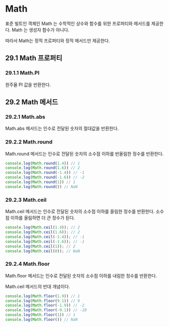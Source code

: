 # Math

표준 빌트인 객체인 Math 는  수학적인 상수와 함수를 위한 프로퍼티와 메서드를 제공한다.
Math 는 생성자 함수가 아니다. 

따라서 Math는 정적 프로퍼티와 정적 메서드만 제공한다.

## 29.1 Math 프로퍼티

### 29.1.1 Math.PI

 원주율 PI 값을 반환한다.
 
## 29.2 Math 메서드

### 29.2.1 Math.abs

Math.abs 메서드는 인수로 전달된 숫자의 절대값을 반환한다. 


### 29.2.2 Math.round

Math.round 메서드는 인수로 전달된 숫자의 소수점 이하를 반올림한 정수를 반환한다.

```javascript
console.log(Math.round(1.4)) // 1
console.log(Math.round(1.6)) // 2
console.log(Math.round(-1.4)) // -1
console.log(Math.round(-1.6)) // -2
console.log(Math.round(1)) // 1
console.log(Math.round()) // NaN
```


### 29.2.3 Math.ceil

Math.ceil 메서드는 인수로 전달된 숫자의 소수점 이하를 올림한 정수를 반환한다. 
소수점 이하를 올림하면 더 큰 정수가 된다.

```javascript
console.log(Math.ceil(1.4)); // 2
console.log(Math.ceil(1.6)); // 2
console.log(Math.ceil(-1.4)); // -1
console.log(Math.ceil(-1.6)); // -1
console.log(Math.ceil(1)); // 2
console.log(Math.ceil(0)); // NaN
```

### 29.2.4 Math.floor

Math.floor 메서드는 인수로 전달된 숫자의 소수점 이하를 내림한 정수를 반환한다.

Math.ceil 메서드의 반대 개념이다.

```javascript
console.log(Math.floor(1.9)) // 1
console.log(Math.floor(9.1)) // 9
console.log(Math.floor(-1.9)) // -2
console.log(Math.floor(-9.1)) // -10
console.log(Math.floor(1)) // 1
console.log(Math.floor()) // NaN
```